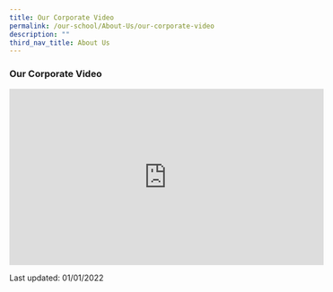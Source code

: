 ```yaml
---
title: Our Corporate Video
permalink: /our-school/About-Us/our-corporate-video
description: ""
third_nav_title: About Us
---
```

### Our Corporate Video

<iframe width="560" height="315" src="https://www.youtube.com/embed/nuXEQFL8dbQ" title="YouTube video player" frameborder="0" allow="accelerometer; autoplay; clipboard-write; encrypted-media; gyroscope; picture-in-picture" allowfullscreen></iframe>

 
Last updated: 01/01/2022